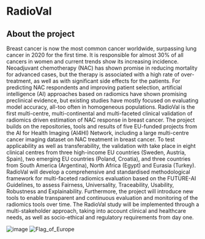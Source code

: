 # RadioVal 


## About the project 

Breast cancer is now the most common cancer worldwide, surpassing lung cancer in 2020 for the first time. It is responsible for almost 30% of all cancers in women and current trends show its increasing incidence. Neoadjuvant chemotherapy (NAC) has shown promise in reducing mortality for advanced cases, but the therapy is associated with a high rate of over-treatment, as well as with significant side effects for the patients. For predicting NAC respondents and improving patient selection, artificial intelligence (AI) approaches based on radiomics have shown promising preclinical evidence, but existing studies have mostly focused on evaluating model accuracy, all-too often in homogeneous populations. RadioVal is the first multi-centre, multi-continental and multi-faceted clinical validation of radiomics driven estimation of NAC response in breast cancer. The project builds on the repositories, tools and results of five EU-funded projects from the AI for Health Imaging (AI4HI) Network, including a large multi-centre cancer imaging dataset on NAC treatment in breast cancer. To test applicability as well as transferability, the validation with take place in eight clinical centres from three high-income EU countries (Sweden, Austria, Spain), two emerging EU countries (Poland, Croatia), and three countries from South America (Argentina), North Africa (Egypt) and Eurasia (Turkey). RadioVal will develop a comprehensive and standardised methodological framework for multi-faceted radiomics evaluation based on the FUTURE-AI Guidelines, to assess Fairness, Universality, Traceability, Usability, Robustness and Explainability. Furthermore, the project will introduce new tools to enable transparent and continuous evaluation and monitoring of the radiomics tools over time. The RadioVal study will be implemented through a multi-stakeholder approach, taking into account clinical and healthcare needs, as well as socio-ethical and regulatory requirements from day one.

![image](https://user-images.githubusercontent.com/25414360/204528809-94c3454f-0606-4b59-a1f3-5933322e48a9.png)
![Flag_of_Europe](https://user-images.githubusercontent.com/25414360/204528895-30dd1174-0e87-40b0-92e0-28bd9aa78e91.png)
